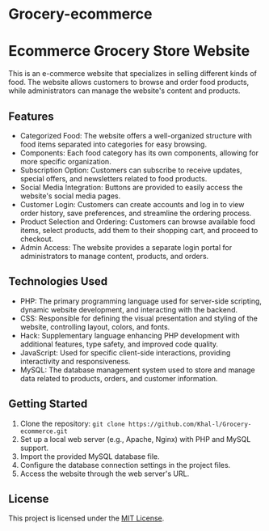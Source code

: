 # Grocery-ecommerce

# Ecommerce Grocery Store Website

This is an e-commerce website that specializes in selling different kinds of food. The website allows customers to browse and order food products, while administrators can manage the website's content and products.

## Features

- Categorized Food: The website offers a well-organized structure with food items separated into categories for easy browsing.
- Components: Each food category has its own components, allowing for more specific organization.
- Subscription Option: Customers can subscribe to receive updates, special offers, and newsletters related to food products.
- Social Media Integration: Buttons are provided to easily access the website's social media pages.
- Customer Login: Customers can create accounts and log in to view order history, save preferences, and streamline the ordering process.
- Product Selection and Ordering: Customers can browse available food items, select products, add them to their shopping cart, and proceed to checkout.
- Admin Access: The website provides a separate login portal for administrators to manage content, products, and orders.

## Technologies Used

- PHP: The primary programming language used for server-side scripting, dynamic website development, and interacting with the backend.
- CSS: Responsible for defining the visual presentation and styling of the website, controlling layout, colors, and fonts.
- Hack: Supplementary language enhancing PHP development with additional features, type safety, and improved code quality.
- JavaScript: Used for specific client-side interactions, providing interactivity and responsiveness.
- MySQL: The database management system used to store and manage data related to products, orders, and customer information.

## Getting Started

1. Clone the repository: `git clone https://github.com/Khal-l/Grocery-ecommerce.git`
2. Set up a local web server (e.g., Apache, Nginx) with PHP and MySQL support.
3. Import the provided MySQL database file.
4. Configure the database connection settings in the project files.
5. Access the website through the web server's URL.

## License

This project is licensed under the [MIT License](LICENSE).

